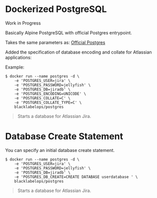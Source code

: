 # Dockerized PostgreSQL

Work in Progress

Basically Alpine PostgreSQL with official Postgres entrypoint.

Takes the same parameters as: [Official Postgres](https://hub.docker.com/_/postgres/)

Added the specification of database encoding and collate for Atlassian applications:

Example:

~~~~
$ docker run --name postgres -d \
    -e 'POSTGRES_USER=jira' \
    -e 'POSTGRES_PASSWORD=jellyfish' \
    -e 'POSTGRES_DB=jiradb' \
    -e 'POSTGRES_ENCODING=UNICODE' \
    -e 'POSTGRES_COLLATE=C' \
    -e 'POSTGRES_COLLATE_TYPE=C' \
    blacklabelops/postgres
~~~~

> Starts a database for Atlassian Jira.

# Database Create Statement

You can specify an initial database create statement.

~~~~
$ docker run --name postgres -d \
    -e 'POSTGRES_USER=jira' \
    -e 'POSTGRES_PASSWORD=jellyfish' \
    -e 'POSTGRES_DB=jiradb' \
    -e 'POSTGRES_DB_CREATE=CREATE DATABASE userdatabase ' \
    blacklabelops/postgres
~~~~

> Starts a database for Atlassian Jira.
